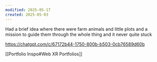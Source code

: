 ```yaml
---
modified: 2025-05-17
created: 2025-05-03
---
```

Had a brief idea where there were farm animals and little plots and a mission to guide them through the whole thing and it never quite stuck

https://chatgpt.com/c/67172b44-1750-800b-b503-0cb76589d60b

[[Portfolio Inspo#Web XR Portfolios]]